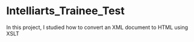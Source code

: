 # Intelliarts_Trainee_Test
In this project, I studied how to convert an XML document to HTML using XSLT
